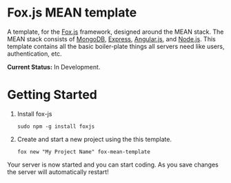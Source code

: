 # Fox.js MEAN template

A template, for the [Fox.js](https://github.com/ssmereka/fox-js) framework, designed around the MEAN stack.  The MEAN stack consists of [MongoDB](https://www.mongodb.org/), [Express](http://expressjs.com/), [Angular.js](http://angularjs.org/), and [Node.js](http://nodejs.org/).  This template contains all the basic boiler-plate things all servers need like users, authentication, etc.

**Current Status:** In Development.

# Getting Started

1. Install fox-js

    `sudo npm -g install foxjs`

2. Create and start a new project using the this template.

   `fox new "My Project Name" fox-mean-template`

Your server is now started and you can start coding.  As you save changes the server will automatically restart!
